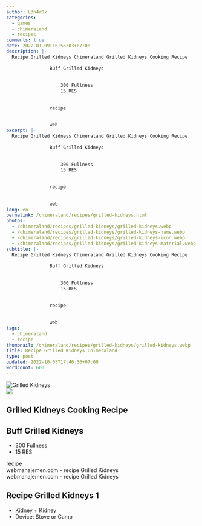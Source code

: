 ```yaml
---
author: L3n4r0x
categories:
  - games
  - chimeraland
  - recipes
comments: true
date: 2022-01-09T16:56:03+07:00
description: |-
  Recipe Grilled Kidneys Chimeraland Grilled Kidneys Cooking Recipe
                
                Buff Grilled Kidneys
                
                  
                    300 Fullness
                    15 RES
                  
                
                recipe
              
              
                web
excerpt: |-
  Recipe Grilled Kidneys Chimeraland Grilled Kidneys Cooking Recipe
                
                Buff Grilled Kidneys
                
                  
                    300 Fullness
                    15 RES
                  
                
                recipe
              
              
                web
lang: en
permalink: /chimeraland/recipes/grilled-kidneys.html
photos:
  - /chimeraland/recipes/grilled-kidneys/grilled-kidneys.webp
  - /chimeraland/recipes/grilled-kidneys/grilled-kidneys-name.webp
  - /chimeraland/recipes/grilled-kidneys/grilled-kidneys-icon.webp
  - /chimeraland/recipes/grilled-kidneys/grilled-kidneys-material.webp
subtitle: |-
  Recipe Grilled Kidneys Chimeraland Grilled Kidneys Cooking Recipe
                
                Buff Grilled Kidneys
                
                  
                    300 Fullness
                    15 RES
                  
                
                recipe
              
              
                web
tags:
  - chimeraland
  - recipe
thumbnail: /chimeraland/recipes/grilled-kidneys/grilled-kidneys.webp
title: Recipe Grilled Kidneys Chimeraland
type: post
updated: 2022-10-05T17:46:56+07:00
wordcount: 600
---
```


<link
  rel="stylesheet"
  href="https://rawcdn.githack.com/dimaslanjaka/Web-Manajemen/870a349/css/bootstrap-5-3-0-alpha3-wrapper.css"
/>
<section id="bootstrap-wrapper">
  <div data-bs-theme="dark">
    <div class="card mb-2">
      <div class="card-body">
        <div class="row g-0">
          <div class="col-sm-4 position-relative mb-2">
            <img
              src="https://www.webmanajemen.com/chimeraland/recipes/grilled-kidneys/grilled-kidneys-material.webp"
              class="card-img fit-cover w-100 h-100"
              alt="Grilled Kidneys"
              data-fancybox="true"
            />
          </div>
          <div class="col-sm-8 mb-2">
            <div class="card-body">
              <div class="d-flex flex-row align-items-center mb-3">
                <img
                  class="d-inline-block me-2"
                  src="https://www.webmanajemen.com/chimeraland/recipes/grilled-kidneys/grilled-kidneys-icon.webp"
                  width="auto"
                  height="auto"
                  style="vertical-align: middle"
                />
                <h2 class="fs-5">Grilled Kidneys Cooking Recipe</h2>
              </div>
              <h2 class="card-title fs-5">Buff Grilled Kidneys</h2>
              <div class="card-text">
                <ul>
                  <li>300 Fullness</li>
                  <li>15 RES</li>
                </ul>
              </div>
              <span class="badge rounded-pill">recipe</span>
            </div>
            <div class="card-footer text-end text-muted mt-auto">
              webmanajemen.com - recipe Grilled Kidneys
            </div>
          </div>
        </div>
      </div>
      <div class="card-footer text-end text-muted">
        webmanajemen.com - recipe Grilled Kidneys
      </div>
    </div>
    <div class="row mb-2">
      <div class="col-12 col-lg-6 recipe-item mb-2">
        <div class="card">
          <div class="card-body">
            <h2 class="card-title fs-5">Recipe Grilled Kidneys 1</h2>
            <div class="card-text">
              <ul>
                <li>
                  <a
                    class="text-decoration-none text-primary"
                    href="/chimeraland/materials/kidney.html"
                    >Kidney</a
                  ><span> + </span
                  ><a
                    class="text-decoration-none text-primary"
                    href="/chimeraland/materials/kidney.html"
                    >Kidney</a
                  >
                </li>
                <li>Device: Stove or Camp</li>
              </ul>
            </div>
          </div>
        </div>
      </div>
    </div>
  </div>
</section>